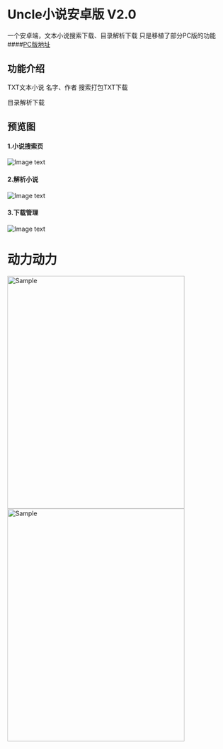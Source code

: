 # Uncle小说安卓版 V2.0
一个安卓端，文本小说搜索下载、目录解析下载
只是移植了部分PC版的功能
####[PC版地址](https://github.com/unclezs/NovelDownloader)

## 功能介绍
TXT文本小说 名字、作者 搜索打包TXT下载

目录解析下载

## 预览图
#### 1.小说搜索页

![Image text](https://github.com/unclezs/NovelDownloader/blob/master/screenshot/%E6%90%9C%E7%B4%A2%E5%B0%8F%E8%AF%B4.jpg)

#### 2.解析小说
![Image text](https://github.com/unclezs/NovelDownloader/blob/master/screenshot/%E8%A7%A3%E6%9E%90%E5%B0%8F%E8%AF%B4.jpg)

#### 3.下载管理
![Image text](https://github.com/unclezs/NovelDownloader/raw/master/screenshot/%E4%B8%8B%E8%BD%BD%E7%AE%A1%E7%90%86.jpg)

# 动力动力
<img src="https://github.com/unclezs/NovelHarvester/raw/master/screenshot/zfb.jpg" alt="Sample"  width="400" height="526">  <img src="https://github.com/unclezs/NovelHarvester/raw/master/screenshot/wx.png" alt="Sample"  width="400" height="526">

